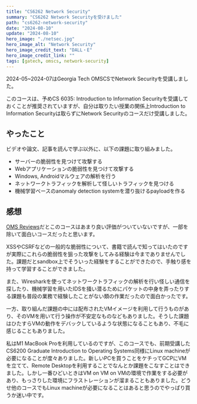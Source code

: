 ```yaml
---
title: "CS6262 Network Security"
summary: "CS6262 Network Securityを受けました"
path: "cs6262-network-security"
date: "2024-08-10"
update: "2024-08-10"
hero_image: "./netsec.jpg"
hero_image_alt: "Network Security"
hero_image_credit_text: "DALL・E"
hero_image_credit_link: ""
tags: [gatech, omscs, network-security]
---
```


2024-05~2024-07はGeorgia Tech OMSCSでNetwork Securityを受講しました。

このコースは、予めCS 6035: Introduction to Information Securityを受講しておくことが推奨されていますが、自分は取りたい授業の関係上Introduction to Information Securityは取らずにNetwork Securityのコースだけ受講しました。

## やったこと

ビデオや論文、記事を読んで学ぶ以外に、以下の課題に取り組みました。

- サーバーの脆弱性を見つけて攻撃する
- Webアプリケーションの脆弱性を見つけて攻撃する
- Windows, Androidマルウェアの解析を行う
- ネットワークトラフィックを解析して怪しいトラフィックを見つける
- 機械学習ベースのanomaly detection systemを潜り抜けるpayloadを作る

## 感想

[OMS Reviews](https://www.omscentral.com/courses/network-security/reviews)だとこのコースはあまり良い評価がついていないですが、一部を除いて面白いコースだったと思います。

XSSやCSRFなどの一般的な脆弱性について、書籍で読んで知ってはいたのですが実際にこれらの脆弱性を狙った攻撃をしてみる経験は今までありませんでした。課題だとsandbox上でそういった経験をすることができたので、手触り感を持って学習することができました。

また、Wiresharkを使ってネットワークトラフィックの解析を行い怪しい通信を探したり、機械学習を用いたIDSを掻い潜るためにパケットの中身を弄ったりする課題も普段の業務で経験したことがない類の作業だったので面白かったです。

一方、取り組んだ課題の中には配布されたVMイメージを利用して行うものがあり、そのVMを用いて行う操作が不安定なものなどもありました。そうした課題はひたすらVMの動作をデバックしているような状態になることもあり、不毛に感じることもありました。

私はM1 MacBook Proを利用しているのですが、このコースでも、前期受講したCS6200 Graduate Introduction to Operating Systems同様にLinux machineが必要になることが度々ありました。新しいPCを買うことをケチってGCPにVMを立てて、Remote Desktopを利用することでなんとか課題をこなすことはできました。しかし一番ひどいときはVM on VM on VMの環境で作業をする必要があり、もっさりした環境にフラストレーションが溜まることもありました。どうせ他のコースでもLinux machineが必要になることはあると思うのでやっぱり買うか迷い中です。